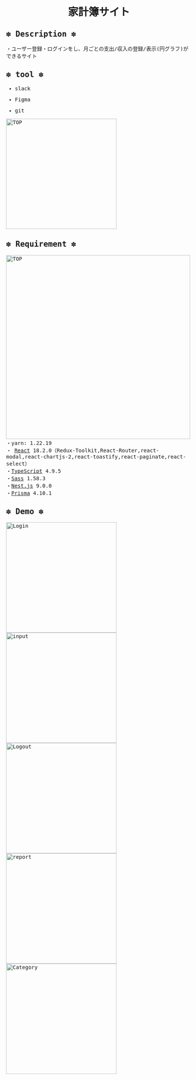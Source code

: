<samp>
<div align="center">
  
# 家計簿サイト

  </div>

## ✽ Description ✽

・ユーザー登録・ログインをし、月ごとの支出/収入の登録/表示(円グラフ)ができるサイト</br>

## ✽ tool ✽

- slack

- Figma

- git

<img width="300" alt="TOP" src="https://user-images.githubusercontent.com/109854906/230243778-6a4bc040-db2f-4c81-b8f3-70258b8d1246.png"></br>

## ✽ Requirement ✽

<img width="500" alt="TOP" src="https://user-images.githubusercontent.com/109854906/230242562-cd5ed03d-149e-4fd6-a303-2b627edff9aa.jpg"></br>
・yarn: 1.22.19</br>
・ [React](https://ja.reactjs.org/) 18.2.0（Redux-Toolkit,React-Router,react-modal,react-chartjs-2,react-toastify,react-paginate,react-select）</br>・[TypeScript](https://www.typescriptlang.org/) 4.9.5</br>・[Sass](https://sass-lang.com/) 1.58.3</br>・[Nest.js](https://nestjs.com/) 9.0.0</br>・[Prisma](https://www.prisma.io/) 4.10.1

## ✽ Demo ✽

<img width="300" alt="Login" src="https://user-images.githubusercontent.com/109854906/230242157-1e9f35fd-c90b-435d-857a-e88d88e5864c.png"></br>
<img width="300" alt="input" src="https://user-images.githubusercontent.com/109854906/230241588-01344a85-cf0c-4868-b678-16e01ad1aacf.png"></br>
<img width="300" alt="Logout" src="https://user-images.githubusercontent.com/109854906/230241453-d8442a7b-4e01-438f-8244-f5198e604263.png"></br>
<img width="300" alt="report" src="https://user-images.githubusercontent.com/109854906/230242031-e886a1e7-0779-49ff-aac2-f146370d3d00.png"></br>
<img width="300" alt="Category" src="https://user-images.githubusercontent.com/109854906/230242282-0db88498-7aef-4f7a-a652-913419a4f155.png"></br>

</div>
</samp>
